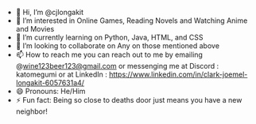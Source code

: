 - 👋 Hi, I’m @cjlongakit
- 👀 I’m interested in Online Games, Reading Novels and Watching Anime and Movies
- 🌱 I’m currently learning on Python, Java, HTML, and CSS
- 💞️ I’m looking to collaborate on Any on those mentioned above
- 📫 How to reach me you can reach out to me by emailing @wine123beer123@gmail.com or messenging me at Discord : katomegumi or at LinkedIn : https://www.linkedin.com/in/clark-joemel-longakit-6057631a4/
- 😄 Pronouns: He/Him
- ⚡ Fun fact: Being so close to deaths door just means you have a new neighbor!

<!---
cjlongakit/cjlongakit is a ✨ special ✨ repository because its `README.md` (this file) appears on your GitHub profile.
You can click the Preview link to take a look at your changes.
--->
